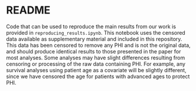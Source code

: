 # README

Code that can be used to reproduce the main results from our work is provided in `reproducing_results.ipynb`.
This notebook uses the censored data available as supplementary material
and included in this repository. This data has been censored to remove any PHI and is not the original data,
and should produce identical results to those presented in the paper for most analyses. Some analyses
may have slight differences resulting from censoring or processing of the raw data containing PHI. For
example, any survival analyses using patient age as a covariate will be slightly different, since we have
censored the age for patients with advanced ages to protect PHI.